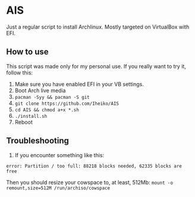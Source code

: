 # AIS
Just a regular script to install Archlinux. Mostly targeted on VirtualBox with EFI.

## How to use
This script was made only for my personal use. If you really want to try it, follow this:
1. Make sure you have enabled EFI in your VB settings.
2. Boot Arch live media
3. `pacman -Syy && pacman -S git`
4. `git clone https://github.com/Iheiko/AIS`
5. `cd AIS && chmod a+x *.sh`
6. `./install.sh`
7. Reboot

## Troubleshooting
1. If you encounter something like this:
```
error: Partition / too full: 88218 blocks needed, 62335 blocks are free
```
Then you should resize your cowspace to, at least, 512Mb:
`mount -o remount,size=512M /run/archiso/cowspace`

